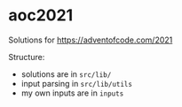 # aoc2021

Solutions for https://adventofcode.com/2021

Structure:
- solutions are in `src/lib/`
- input parsing in `src/lib/utils`
- my own inputs are in `inputs`


